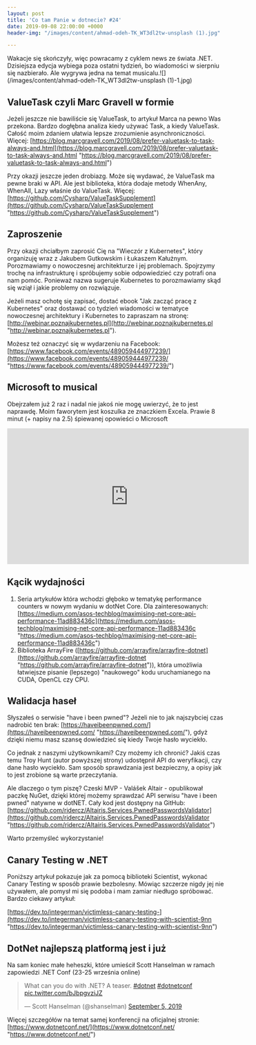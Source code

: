 ```yaml
---
layout: post
title: 'Co tam Panie w dotnecie? #24'
date: 2019-09-08 22:00:00 +0000
header-img: "/images/content/ahmad-odeh-TK_WT3dl2tw-unsplash (1).jpg"

---
```

Wakacje się skończyły, więc powracamy z cyklem news ze świata .NET. Dzisiejsza edycja wybiega poza ostatni tydzień, bo wiadomości w sierpniu się nazbierało. Ale wygrywa jedna na temat musicalu.![](/images/content/ahmad-odeh-TK_WT3dl2tw-unsplash (1)-1.jpg)

## ValueTask czyli Marc Gravell w formie

Jeżeli jeszcze nie bawiliście się ValueTask, to artykuł Marca na pewno Was przekona. Bardzo dogłębna analiza kiedy używać Task, a kiedy ValueTask. Całość moim zdaniem ułatwia lepsze zrozumienie asynchroniczności. Więcej: [https://blog.marcgravell.com/2019/08/prefer-valuetask-to-task-always-and.html](https://blog.marcgravell.com/2019/08/prefer-valuetask-to-task-always-and.html "https://blog.marcgravell.com/2019/08/prefer-valuetask-to-task-always-and.html")

Przy okazji jeszcze jeden drobiazg. Może się wydawać, że ValueTask ma pewne braki w API. Ale jest biblioteka, która dodaje metody WhenAny, WhenAll, Lazy właśnie do ValueTask. Więcej: [https://github.com/Cysharp/ValueTaskSupplement](https://github.com/Cysharp/ValueTaskSupplement "https://github.com/Cysharp/ValueTaskSupplement")

## Zaproszenie

Przy okazji chciałbym zaprosić Cię na "Wieczór z Kubernetes", który organizuję wraz z Jakubem Gutkowskim i Łukaszem Kałużnym. Porozmawiamy o nowoczesnej architekturze i jej problemach. Spojrzymy trochę na infrastrukturę i spróbujemy sobie odpowiedzieć czy potrafi ona nam pomóc. Ponieważ nazwa sugeruje Kubernetes to porozmawiamy skąd się wziął i jakie problemy on rozwiązuje.

Jeżeli masz ochotę się zapisać, dostać ebook "Jak zacząć pracę z Kubernetes" oraz dostawać co tydzień wiadomości w tematyce nowoczesnej architektury i Kubernetes to zapraszam na stronę: [http://webinar.poznajkubernetes.pl](http://webinar.poznajkubernetes.pl "http://webinar.poznajkubernetes.pl").

Możesz też oznaczyć się w wydarzeniu na Facebook: [https://www.facebook.com/events/489059444977239/](https://www.facebook.com/events/489059444977239/ "https://www.facebook.com/events/489059444977239/")

## Microsoft to musical

Obejrzałem już 2 raz i nadal nie jakoś nie mogę uwierzyć, że to jest naprawdę. Moim faworytem jest koszulka ze znaczkiem Excela. Prawie 8 minut (+ napisy na 2.5) śpiewanej opowieści o Microsoft

<iframe width="560" height="315" src="https://www.youtube.com/embed/ZGeWNR8CWnA" frameborder="0" allow="accelerometer; autoplay; encrypted-media; gyroscope; picture-in-picture" allowfullscreen></iframe>


## Kącik wydajności

1. Seria artykułów która wchodzi głęboko w tematykę performance counters w nowym wydaniu w dotNet Core. Dla zainteresowanych: [https://medium.com/asos-techblog/maximising-net-core-api-performance-11ad883436c](https://medium.com/asos-techblog/maximising-net-core-api-performance-11ad883436c "https://medium.com/asos-techblog/maximising-net-core-api-performance-11ad883436c")
2. Biblioteka ArrayFire ([https://github.com/arrayfire/arrayfire-dotnet](https://github.com/arrayfire/arrayfire-dotnet "https://github.com/arrayfire/arrayfire-dotnet")), która umożliwia łatwiejsze pisanie (lepszego) "naukowego" kodu uruchamianego na CUDA, OpenCL czy CPU.

## Walidacja haseł

Słyszałeś o serwisie "have i been pwned"? Jeżeli nie to jak najszybciej czas nadrobić ten brak: [https://haveibeenpwned.com/](https://haveibeenpwned.com/ "https://haveibeenpwned.com/"), gdyż dzięki niemu masz szansę dowiedzieć się kiedy Twoje hasło wyciekło.

Co jednak z naszymi użytkownikami? Czy możemy ich chronić? Jakiś czas temu Troy Hunt (autor powyższej strony) udostępnił API do weryfikacji, czy dane hasło wyciekło. Sam sposób sprawdzania jest bezpieczny, a opisy jak to jest zrobione są warte przeczytania.

Ale dlaczego o tym piszę? Czeski MVP - Valášek Altair - opublikował paczkę NuGet, dzięki której możemy sprawdzać API serwisu "have i been pwned" natywne w dotNET. Cały kod jest dostępny na GitHub: [https://github.com/ridercz/Altairis.Services.PwnedPasswordsValidator](https://github.com/ridercz/Altairis.Services.PwnedPasswordsValidator "https://github.com/ridercz/Altairis.Services.PwnedPasswordsValidator")

Warto przemyśleć wykorzystanie!

## Canary Testing w .NET

Poniższy artykuł pokazuje jak za pomocą biblioteki Scientist, wykonać Canary Testing w sposób prawie bezbolesny. Mówiąc szczerze nigdy jej nie używałem, ale pomysł mi się podoba i mam zamiar niedługo spróbować. Bardzo ciekawy artykuł:

[https://dev.to/integerman/victimless-canary-testing-](https://dev.to/integerman/victimless-canary-testing-with-scientist-9nn "https://dev.to/integerman/victimless-canary-testing-with-scientist-9nn")

## DotNet najlepszą platformą jest i już

Na sam koniec małe heheszki, które umieścił Scott Hanselman w ramach zapowiedzi .NET Conf (23-25 września online)  
<blockquote class="twitter-tweet" data-conversation="none"><p lang="en" dir="ltr">What can you do with .NET? A teaser. <a href="https://twitter.com/hashtag/dotnet?src=hash&ref_src=twsrc%5Etfw">#dotnet</a> <a href="https://twitter.com/hashtag/dotnetconf?src=hash&ref_src=twsrc%5Etfw">#dotnetconf</a> <a href="https://t.co/bJbpgvziJZ">pic.twitter.com/bJbpgvziJZ</a></p>— Scott Hanselman (@shanselman) <a href="https://twitter.com/shanselman/status/1169403223016263680?ref_src=twsrc%5Etfw">September 5, 2019</a></blockquote> <script async src="https://platform.twitter.com/widgets.js" charset="utf-8"></script>

Więcej szczegółów na temat samej konferencji na oficjalnej stronie: [https://www.dotnetconf.net/](https://www.dotnetconf.net/ "https://www.dotnetconf.net/")